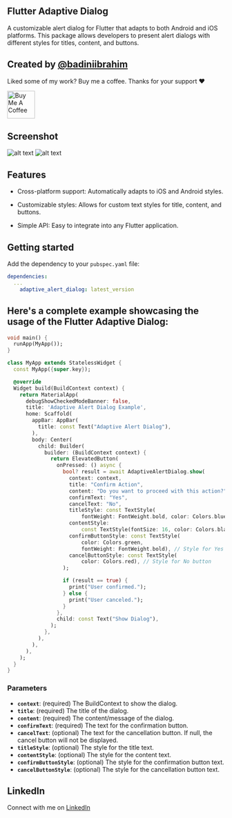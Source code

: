 <!--
This README describes the package. If you publish this package to pub.dev,
this README's contents appear on the landing page for your package.

For information about how to write a good package README, see the guide for
[writing package pages](https://dart.dev/guides/libraries/writing-package-pages).

For general information about developing packages, see the Dart guide for
[creating packages](https://dart.dev/guides/libraries/create-library-packages)
and the Flutter guide for
[developing packages and plugins](https://flutter.dev/developing-packages).
-->

## Flutter Adaptive Dialog

A customizable alert dialog for Flutter that adapts to both Android and iOS platforms. This package allows developers to present alert dialogs with different styles for titles, content, and buttons.

## Created by [@badiniibrahim](https://github.com/badiniibrahim)

Liked some of my work? Buy me a coffee. Thanks for your support :heart:

<a href="https://buymeacoffee.com/toncopilote" target="_blank"><img src="https://cdn.buymeacoffee.com/buttons/v2/default-blue.png" alt="Buy Me A Coffee" height=64></a>

## Screenshot

![alt text](1.png)
![alt text](2.png)

## Features

- Cross-platform support: Automatically adapts to iOS and Android styles.

- Customizable styles: Allows for custom text styles for title, content, and buttons.

- Simple API: Easy to integrate into any Flutter application.

## Getting started

Add the dependency to your `pubspec.yaml` file:

```yaml
dependencies:
  ...
    adaptive_alert_dialog: latest_version
```

## Here's a complete example showcasing the usage of the Flutter Adaptive Dialog:

```dart
void main() {
  runApp(MyApp());
}

class MyApp extends StatelessWidget {
  const MyApp({super.key});

  @override
  Widget build(BuildContext context) {
    return MaterialApp(
      debugShowCheckedModeBanner: false,
      title: 'Adaptive Alert Dialog Example',
      home: Scaffold(
        appBar: AppBar(
          title: const Text("Adaptive Alert Dialog"),
        ),
        body: Center(
          child: Builder(
            builder: (BuildContext context) {
              return ElevatedButton(
                onPressed: () async {
                  bool? result = await AdaptiveAlertDialog.show(
                    context: context,
                    title: "Confirm Action",
                    content: "Do you want to proceed with this action?",
                    confirmText: "Yes",
                    cancelText: "No",
                    titleStyle: const TextStyle(
                        fontWeight: FontWeight.bold, color: Colors.blue),
                    contentStyle:
                        const TextStyle(fontSize: 16, color: Colors.black),
                    confirmButtonStyle: const TextStyle(
                        color: Colors.green,
                        fontWeight: FontWeight.bold), // Style for Yes button
                    cancelButtonStyle: const TextStyle(
                        color: Colors.red), // Style for No button
                  );

                  if (result == true) {
                    print("User confirmed.");
                  } else {
                    print("User canceled.");
                  }
                },
                child: const Text("Show Dialog"),
              );
            },
          ),
        ),
      ),
    );
  }
}


```

### Parameters

- **`context`**: (required) The BuildContext to show the dialog.
- **`title`**: (required) The title of the dialog.
- **`content`**: (required) The content/message of the dialog.
- **`confirmText`**: (required) The text for the confirmation button.
- **`cancelText`**: (optional) The text for the cancellation button. If null, the cancel button will not be displayed.
- **`titleStyle`**: (optional) The style for the title text.
- **`contentStyle`**: (optional) The style for the content text.
- **`confirmButtonStyle`**: (optional) The style for the confirmation button text.
- **`cancelButtonStyle`**: (optional) The style for the cancellation button text.

## LinkedIn

Connect with me on [LinkedIn](https://www.linkedin.com/in/badini-ibrahim-sawadogo-306b119b/)
